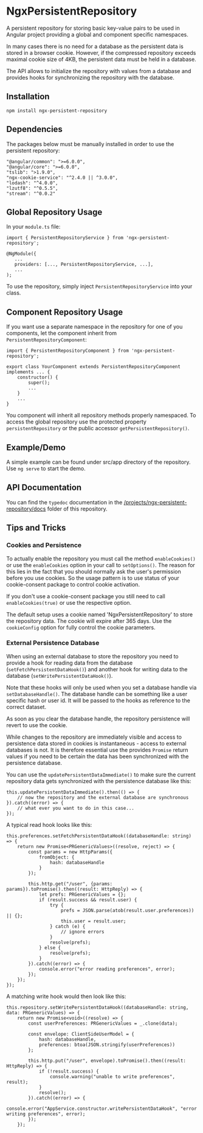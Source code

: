 # NgxPersistentRepository

A persistent repository for storing basic key-value pairs to be used in Angular project providing a global and component specific namespaces.

In many cases there is no need for a database as the persistent data is stored in a browser cookie. 
However, if the compressed repository exceeds maximal cookie size of 4KB, the persistent data must be held in a database. 

The API allows to initialize the repository with values from a database and provides hooks for synchronizing the repository with the database.

## Installation

`npm install ngx-persistent-repository`

## Dependencies

The packages below must be manually installed in order to use the persistent repository:

    "@angular/common": ">=6.0.0",
    "@angular/core": ">=6.0.0",
    "tslib": ">1.9.0",
    "ngx-cookie-service": "^2.4.0 || ^3.0.0",
    "lodash": "^4.0.0",
    "lzutf8": "^0.5.5",
    "stream": "^0.0.2"


## Global Repository Usage

In your `module.ts` file:
 ```
import { PersistentRepositoryService } from 'ngx-persistent-repository';

@NgModule({
    ...
    providers: [..., PersistentRepositoryService, ...],
    ...
);
```
To use the repository, simply inject `PersistentRepositoryService`  into your class.

## Component Repository Usage

If you want use a separate namespace in the repository for one of you components, let the component inherit from `PersistentRepositoryComponent`:
```
import { PersistentRepositoryComponent } from 'ngx-persistent-repository';

export class YourComponent extends PersistentRepositoryComponent implements ... {
    constructor() {
        super();
        ...
    }
    ...
}
``` 
You component will inherit all repository methods properly namespaced. To access the global repository use the protected
property `persistentRepository` or the public accessor `getPersistentRepository()`.  

## Example/Demo

A simple example can be found under src/app directory of the repository. Use `ng serve` to start the demo.

## API Documentation

You can find the `typedoc` documentation in the [/projects/ngx-persistent-repository/docs](/projects/ngx-persistent-repository/docs) folder of this repository.


## Tips and Tricks

### Cookies and Persistence

To actually enable the repository you must call the method `enableCookies()` or use the `enableCookies` option in your call to
`setOptions()`. The reason for this lies in the fact that you should normally ask the user's permission before you use cookies. So 
the usage pattern is to use status of your cookie-consent package to control cookie activation.

If you don't use a cookie-consent package you still need to call `enableCookies(true)` or use the respective option.

The default setup uses a cookie named 'NgxPersistentRepository' to store the repository data. The cookie will expire after 365 days.
Use the `cookieConfig` option for fully control the cookie parameters.   

### External Persistence Database

When using an external database to store the repository you need to provide a hook for reading data from the database (`setFetchPersistentDataHook()`)
and another hook for writing data to the database (`setWritePersistentDataHook()`).

Note that these hooks will only be used when you set a database handle via `setDatabaseHandle()`. The database handle can be something
like a user specific hash or user id. It will be passed to the hooks as reference to the correct dataset.

As soon as you clear the database handle, the repository persistence will revert to use the cookie. 

While changes to the repository are immediately visible and access to persistence data stored in cookies is 
instantaneous - access to external databases is not. It is therefore essential use the provides `Promise` return values if 
you need to be certain the data has been synchronized with the persistence database.

You can use the `updatePersistentDataImmediate()` to make sure the current repository data gets synchronized with the persistence database
like this:

    this.updatePersistentDataImmediate().then(() => {
        // now the repository and the external database are synchronous
    }).catch((error) => {
        // what ever you want to do in this case...
    });

A typical read hook looks like this:

    this.preferences.setFetchPersistentDataHook((databaseHandle: string) => {
        return new Promise<PRGenericValues>((resolve, reject) => {
            const params = new HttpParams({
                fromObject: {
                    hash: databaseHandle
                }
            });

            this.http.get("/user", {params: params}).toPromise().then((result: HttpReply) => {
                let prefs: PRGenericValues = {};
                if (result.success && result.user) {
                    try {
                        prefs = JSON.parse(atob(result.user.preferences)) || {};
                        this.user = result.user;
                    } catch (e) {
                        // ignore errors
                    }
                    resolve(prefs);
                } else {
                    resolve(prefs);
                }
            }).catch((error) => {
                console.error("error reading preferences", error);
            });
        });
    });

A matching write hook would then look like this:

    this.repository.setWritePersistentDataHook((databaseHandle: string, data: PRGenericValues) => {
        return new Promise<void>((resolve) => {
            const userPreferences: PRGenericValues = _.clone(data);

            const envelope: ClientSideUserModel = {
                hash: databaseHandle,
                preferences: btoa(JSON.stringify(userPreferences))
            };

            this.http.put("/user", envelope).toPromise().then((result: HttpReply) => {
                if (!result.success) {
                    console.warning("unable to write preferences", result);
                }
                resolve();
            }).catch((error) => {
                console.error("AppService.constructor.writePersistentDataHook", "error writing preferences", error);
            });
        });
